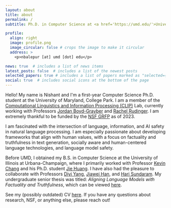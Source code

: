 ```yaml
---
layout: about
title: about
permalink: /
subtitle: Ph.D. in Computer Science at <a href='https://umd.edu/'>University of Maryland, College Park</a>. Advisor-Professor Jordan Boyd-Graber

profile:
  align: right
  image: profile.png
  image_circular: false # crops the image to make it circular
  address: >
    <p>nbalepur [at] umd [dot] edu</p>

news: true  # includes a list of news items
latest_posts: false  # includes a list of the newest posts
selected_papers: true # includes a list of papers marked as "selected={true}"
social: true  # includes social icons at the bottom of the page
---
```


Hello! My name is Nishant and I'm a first-year Computer Science Ph.D. student at the University of Maryland, College Park. I am a member of the [Computational Linguistics and Information Processing (CLIP)](https://wiki.umiacs.umd.edu/clip/index.php/Main_Page) Lab, currently working with Professors [Jordan Boyd-Grayber](http://users.umiacs.umd.edu/~jbg/) and [Rachel Rudinger](https://rudinger.github.io/). I am extremely thankful to be funded by the [NSF GRFP](https://www.nsfgrfp.org/) as of 2023.

I am fascinated with the intersection of language, information, and AI safety in natural language processing. I am especially passionate about developing frameworks that align with human values, with a focus on factuality and truthfulness in text generation, socially aware and human-centered language technologies, and language model safety.

Before UMD, I obtained my B.S. in Computer Science at the University of Illinois at Urbana-Champaign, where I primarily worked with Professor [Kevin Chang](https://cs.illinois.edu/about/people/faculty/kcchang) and his Ph.D. student [Jie Huang](https://jeffhj.github.io/). I have also had the pleasure to collaborate with Professors [Diyi Yang](https://cs.stanford.edu/~diyiy/group.html), [Jiawei Han](http://hanj.cs.illinois.edu/), and [Hari Sundaram](http://sundaram.cs.illinois.edu/research.html). My undergraduate senior thesis was titled: *Aligning Language Models with Factuality and Truthfulness*, which can be viewed [here](https://nbalepur.github.io/files/Nishant_Balepur_Senior_Thesis.pdf).

See my (possibly outdated) CV [here](https://www.overleaf.com/read/brzntgpfnvtx). If you have any questions about research, NSF, or anything else, please reach out!
